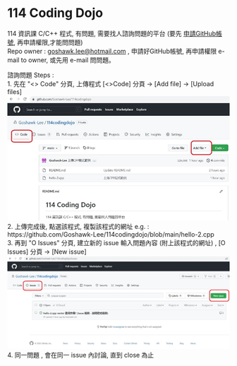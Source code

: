 # 114 Coding Dojo
114 資訊課 C/C++ 程式, 有問題, 需要找人諮詢問題的平台 (要先 [申請GitHub帳號](https://how-to-make-docs.readthedocs.io/zh_TW/latest/GoogleDoc/Github%E5%B8%B3%E8%99%9F%E7%94%B3%E8%AB%8B.html), 再申請權限,才能問問題)<br/>
Repo owner : goshawk.lee@hotmail.com , 申請好GitHub帳號, 再申請權限 e-mail to owner, 或先用 e-mail 問問題。
<p> 諮詢問題 Steps : <br/>
1. 先在 "<> Code" 分頁, 上傳程式 [<>Code] 分頁 -> [Add file] -> [Upload files]<br/>
<picture>
<img alt="upload file" src="assets/images/114codingdojo_uploadfile_md.jpg"  width=700>
</picture><br/> 
2. 上傳完成後, 點選該程式, 複製該程式的網址 e.g. : https://github.com/Goshawk-Lee/114codingdojo/blob/main/hello-2.cpp <br/>
3. 再到 "O Issues" 分頁,  建立新的 issue 輸入問題內容 (附上該程式的網址) , [O Issues] 分頁 -> [New issue] <br/>
<picture>
<img alt="create issuee" src="assets/images/114codingdojo_issue2.jpg" width=700>
</picture><br/>
4. 同一問題 , 會在同一 issue 內討論, 直到 close 為止  <br/>
